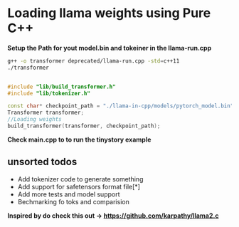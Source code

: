 # Loading llama weights using Pure C++

**Setup the Path for yout model.bin and tokeiner in the llama-run.cpp**

```bash
g++ -o transformer deprecated/llama-run.cpp -std=c++11 
./transformer
```

```cpp

#include "lib/build_transformer.h"
#include "lib/tokenizer.h"

const char* checkpoint_path = "./llama-in-cpp/models/pytorch_model.bin";
Transformer transformer;
//Loading weights
build_transformer(transformer, checkpoint_path);

```
**Check main.cpp to to run the tinystory example**

## unsorted todos

- Add tokenizer code to generate something
- Add support for safetensors format file[*]
- Add more tests and model support
- Bechmarking fo toks and comparision

**Inspired by do check this out -> https://github.com/karpathy/llama2.c**